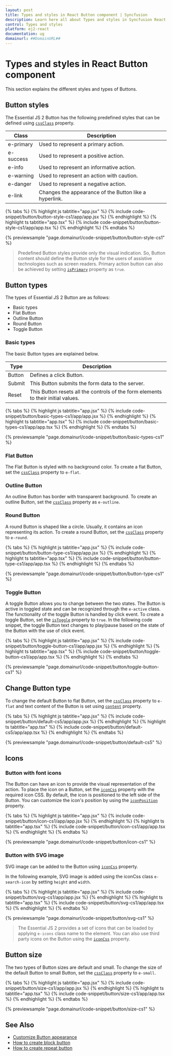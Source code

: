 ```yaml
---
layout: post
title: Types and styles in React Button component | Syncfusion
description: Learn here all about Types and styles in Syncfusion React Button component of Syncfusion Essential JS 2 and more.
control: Types and styles 
platform: ej2-react
documentation: ug
domainurl: ##DomainURL##
---
```


# Types and styles in React Button component

This section explains the different styles and types of Buttons.

## Button styles

The Essential JS 2 Button has the following predefined styles that can be defined using [`cssClass`](https://ej2.syncfusion.com/react/documentation/api/button#cssclass) property.

| Class | Description |
| -------- | -------- |
| e-primary | Used to represent a primary action. |
| e-success | Used to represent a positive action. |
| e-info |  Used to represent an informative action. |
| e-warning | Used to represent an action with caution. |
| e-danger | Used to represent a negative action. |
| e-link |  Changes the appearance of the Button like a hyperlink. |

{% tabs %}
{% highlight js tabtitle="app.jsx" %}
{% include code-snippet/button/button-style-cs1/app/app.jsx %}
{% endhighlight %}
{% highlight ts tabtitle="app.tsx" %}
{% include code-snippet/button/button-style-cs1/app/app.tsx %}
{% endhighlight %}
{% endtabs %}

 {% previewsample "page.domainurl/code-snippet/button/button-style-cs1" %}

> Predefined Button styles provide only the visual indication. So, Button content should define the Button style for the users of assistive technologies such as screen readers.
> Primary action button can also be achieved by setting [`isPrimary`](https://ej2.syncfusion.com/react/documentation/api/button#isprimary) property as `true`.

## Button types

The types of Essential JS 2 Button are as follows:

* Basic types
* Flat Button
* Outline Button
* Round Button
* Toggle Button

### Basic types

The basic Button types are explained below.

| Type | Description |
| -------- | -------- |
| Button | Defines a click Button. |
| Submit | This Button submits the form data to the server. |
| Reset |  This Button resets all the controls of the form elements to their initial values. |

{% tabs %}
{% highlight js tabtitle="app.jsx" %}
{% include code-snippet/button/basic-types-cs1/app/app.jsx %}
{% endhighlight %}
{% highlight ts tabtitle="app.tsx" %}
{% include code-snippet/button/basic-types-cs1/app/app.tsx %}
{% endhighlight %}
{% endtabs %}

 {% previewsample "page.domainurl/code-snippet/button/basic-types-cs1" %}

### Flat Button

The Flat Button is styled with no background color. To create a flat Button, set the [`cssClass`](https://ej2.syncfusion.com/react/documentation/api/button#cssclass) property to `e-flat`.

### Outline Button

An outline Button has border with transparent background. To create an outline Button, set the [`cssClass`](https://ej2.syncfusion.com/react/documentation/api/button#cssclass) property as `e-outline`.

### Round Button

A round Button is shaped like a circle. Usually, it contains an icon representing its action. To create a round Button, set the [`cssClass`](https://ej2.syncfusion.com/react/documentation/api/button#cssclass) property to `e-round`.

{% tabs %}
{% highlight js tabtitle="app.jsx" %}
{% include code-snippet/button/button-type-cs1/app/app.jsx %}
{% endhighlight %}
{% highlight ts tabtitle="app.tsx" %}
{% include code-snippet/button/button-type-cs1/app/app.tsx %}
{% endhighlight %}
{% endtabs %}

 {% previewsample "page.domainurl/code-snippet/button/button-type-cs1" %}

### Toggle Button

A toggle Button allows you to change between the two states. The Button is active in toggled state and can be recognized through the `e-active` class. The functionality of the toggle Button is handled by  click event. To create a toggle Button, set the [`isToggle`](https://ej2.syncfusion.com/react/documentation/api/button#istoggle) property to `true`. In the following code snippet, the toggle Button text changes to play/pause based on the state of the Button with the use of click event.

{% tabs %}
{% highlight js tabtitle="app.jsx" %}
{% include code-snippet/button/toggle-button-cs1/app/app.jsx %}
{% endhighlight %}
{% highlight ts tabtitle="app.tsx" %}
{% include code-snippet/button/toggle-button-cs1/app/app.tsx %}
{% endhighlight %}
{% endtabs %}

 {% previewsample "page.domainurl/code-snippet/button/toggle-button-cs1" %}

## Change Button type

To change the default Button to flat Button, set the [`cssClass`](https://ej2.syncfusion.com/react/documentation/api/button#cssclass) property to `e-flat` and text content of the Button is set using [`content`](https://ej2.syncfusion.com/react/documentation/api/button#content) property.

{% tabs %}
{% highlight js tabtitle="app.jsx" %}
{% include code-snippet/button/default-cs5/app/app.jsx %}
{% endhighlight %}
{% highlight ts tabtitle="app.tsx" %}
{% include code-snippet/button/default-cs5/app/app.tsx %}
{% endhighlight %}
{% endtabs %}

 {% previewsample "page.domainurl/code-snippet/button/default-cs5" %}

## Icons

### Button with font icons

The Button can have an icon to provide the visual representation of the action. To place the icon on a Button, set the [`iconCss`](https://ej2.syncfusion.com/react/documentation/api/button#iconcss) property with the required icon CSS. By default, the icon is positioned to the left side of the Button. You can customize the icon's position by
using the [`iconPosition`](https://ej2.syncfusion.com/react/documentation/api/button#iconposition) property.

{% tabs %}
{% highlight js tabtitle="app.jsx" %}
{% include code-snippet/button/icon-cs1/app/app.jsx %}
{% endhighlight %}
{% highlight ts tabtitle="app.tsx" %}
{% include code-snippet/button/icon-cs1/app/app.tsx %}
{% endhighlight %}
{% endtabs %}

 {% previewsample "page.domainurl/code-snippet/button/icon-cs1" %}

### Button with SVG image

SVG image can be added to the Button using [`iconCss`](https://ej2.syncfusion.com/react/documentation/api/button#iconcss) property.

In the following example, SVG image is added using the iconCss class `e-search-icon` by setting `height` and `width`.

{% tabs %}
{% highlight js tabtitle="app.jsx" %}
{% include code-snippet/button/svg-cs1/app/app.jsx %}
{% endhighlight %}
{% highlight ts tabtitle="app.tsx" %}
{% include code-snippet/button/svg-cs1/app/app.tsx %}
{% endhighlight %}
{% endtabs %}

 {% previewsample "page.domainurl/code-snippet/button/svg-cs1" %}

> The Essential JS 2 provides a set of icons that can be loaded by applying `e-icons` class name to the element. You can also use third party icons on the Button using the [`iconCss`](https://ej2.syncfusion.com/react/documentation/api/button#iconcss) property.

## Button size

The two types of Button sizes are default and small. To change the size of the default Button to small Button, set the [`cssClass`](https://ej2.syncfusion.com/react/documentation/api/button#cssclass) property to `e-small`.

{% tabs %}
{% highlight js tabtitle="app.jsx" %}
{% include code-snippet/button/size-cs1/app/app.jsx %}
{% endhighlight %}
{% highlight ts tabtitle="app.tsx" %}
{% include code-snippet/button/size-cs1/app/app.tsx %}
{% endhighlight %}
{% endtabs %}

 {% previewsample "page.domainurl/code-snippet/button/size-cs1" %}

## See Also

* [Customize Button appearance](./how-to/customize-button-appearance)
* [How to create block button](./how-to/create-a-block-button)
* [How to create repeat button](./how-to/repeat-button)